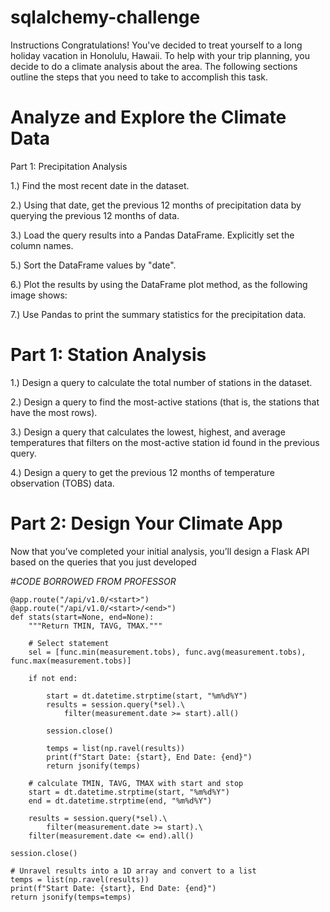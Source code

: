 # sqlalchemy-challenge

Instructions
Congratulations! You've decided to treat yourself to a long holiday vacation in Honolulu, Hawaii. To help with your trip planning, you decide to do a climate analysis about the area. The following sections outline the steps that you need to take to accomplish this task.

# Analyze and Explore the Climate Data

Part 1: Precipitation Analysis

1.) Find the most recent date in the dataset.

2.) Using that date, get the previous 12 months of precipitation data by querying the previous 12 months of data.

3.) Load the query results into a Pandas DataFrame. Explicitly set the column names.

5.) Sort the DataFrame values by "date".

6.) Plot the results by using the DataFrame plot method, as the following image shows:

7.) Use Pandas to print the summary statistics for the precipitation data.

# Part 1: Station Analysis

1.) Design a query to calculate the total number of stations in the dataset.

2.) Design a query to find the most-active stations (that is, the stations that have the most rows).

3.) Design a query that calculates the lowest, highest, and average temperatures that filters on the most-active station id found in the previous query.

4.) Design a query to get the previous 12 months of temperature observation (TOBS) data. 

# Part 2: Design Your Climate App

Now that you’ve completed your initial analysis, you’ll design a Flask API based on the queries that you just developed

#*CODE BORROWED FROM PROFESSOR*

    @app.route("/api/v1.0/<start>")
    @app.route("/api/v1.0/<start>/<end>")
    def stats(start=None, end=None):
        """Return TMIN, TAVG, TMAX."""

        # Select statement
        sel = [func.min(measurement.tobs), func.avg(measurement.tobs), func.max(measurement.tobs)]
    
        if not end:
    
            start = dt.datetime.strptime(start, "%m%d%Y")
            results = session.query(*sel).\
                filter(measurement.date >= start).all()
    
            session.close()
    
            temps = list(np.ravel(results))
            print(f"Start Date: {start}, End Date: {end}")
            return jsonify(temps)

        # calculate TMIN, TAVG, TMAX with start and stop
        start = dt.datetime.strptime(start, "%m%d%Y")
        end = dt.datetime.strptime(end, "%m%d%Y")
    
        results = session.query(*sel).\
            filter(measurement.date >= start).\
        filter(measurement.date <= end).all()

    session.close()

    # Unravel results into a 1D array and convert to a list
    temps = list(np.ravel(results))
    print(f"Start Date: {start}, End Date: {end}")
    return jsonify(temps=temps)
